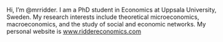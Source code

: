 Hi, I’m @mrridder.
I am a PhD student in Economics at Uppsala University, Sweden. My research interests include theoretical microeconomics, macroeconomics, and the study of social and economic networks. My personal website is www.riddereconomics.com

<!---
mrridder/mrridder is a ✨ special ✨ repository because its `README.md` (this file) appears on your GitHub profile.
You can click the Preview link to take a look at your changes.
--->
